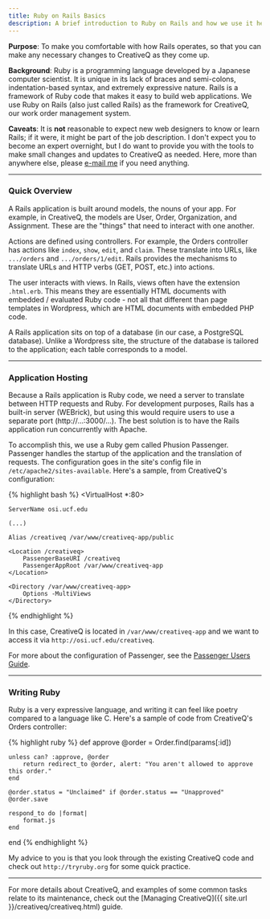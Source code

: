 ```yaml
---
title: Ruby on Rails Basics
description: A brief introduction to Ruby on Rails and how we use it here at OSI.
---
```


**Purpose**: To make you comfortable with how Rails operates, so that you can make any necessary changes to CreativeQ as they come up.

**Background**: Ruby is a programming language developed by a Japanese computer scientist. It is unique in its lack of braces and semi-colons, indentation-based syntax, and extremely expressive nature. Rails is a framework of Ruby code that makes it easy to build web applications. We use Ruby on Rails (also just called Rails) as the framework for CreativeQ, our work order management system.

**Caveats**: It is **not** reasonable to expect new web designers to know or learn Rails; if it were, it might be part of the job description. I don't expect you to become an expert overnight, but I do want to provide you with the tools to make small changes and updates to CreativeQ as needed. Here, more than anywhere else, please [e-mail me](mailto:web@aj-foster.com) if you need anything.

---

### Quick Overview

A Rails application is built around models, the nouns of your app. For example, in CreativeQ, the models are User, Order, Organization, and Assignment. These are the "things" that need to interact with one another.

Actions are defined using controllers. For example, the Orders controller has actions like `index`, `show`, `edit`, and `claim`. These translate into URLs, like `.../orders` and `.../orders/1/edit`. Rails provides the mechanisms to translate URLs and HTTP verbs (GET, POST, etc.) into actions.

The user interacts with views. In Rails, views often have the extension `.html.erb`. This means they are essentially HTML documents with embedded / evaluated Ruby code - not all that different than page templates in Wordpress, which are HTML documents with embedded PHP code.

A Rails application sits on top of a database (in our case, a PostgreSQL database). Unlike a Wordpress site, the structure of the database is tailored to the application; each table corresponds to a model.

---

### Application Hosting

Because a Rails application is Ruby code, we need a server to translate between HTTP requests and Ruby. For development purposes, Rails has a built-in server (WEBrick), but using this would require users to use a separate port (http://...:3000/...). The best solution is to have the Rails application run concurrently with Apache.

To accomplish this, we use a Ruby gem called Phusion Passenger. Passenger handles the startup of the application and the translation of requests. The configuration goes in the site's config file in `/etc/apache2/sites-available`. Here's a sample, from CreativeQ's configuration:

{% highlight bash %}
<VirtualHost *:80>

    ServerName osi.ucf.edu

    (...)

    Alias /creativeq /var/www/creativeq-app/public

    <Location /creativeq>
        PassengerBaseURI /creativeq
        PassengerAppRoot /var/www/creativeq-app
    </Location>

    <Directory /var/www/creativeq-app>
        Options -MultiViews
    </Directory>

</VirtualHost>
{% endhighlight %}

In this case, CreativeQ is located in `/var/www/creativeq-app` and we want to access it via `http://osi.ucf.edu/creativeq`.

For more about the configuration of Passenger, see the [Passenger Users Guide](https://www.phusionpassenger.com/documentation/Users%20guide%20Apache.html).

---

### Writing Ruby

Ruby is a very expressive language, and writing it can feel like poetry compared to a language like C. Here's a sample of code from CreativeQ's Orders controller:

{% highlight ruby %}
def approve
    @order = Order.find(params[:id])

    unless can? :approve, @order
        return redirect_to @order, alert: "You aren't allowed to approve this order."
    end

    @order.status = "Unclaimed" if @order.status == "Unapproved"
    @order.save
    
    respond_to do |format|
        format.js
    end
end
{% endhighlight %}

My advice to you is that you look through the existing CreativeQ code and check out `http://tryruby.org` for some quick practice.

---

For more details about CreativeQ, and examples of some common tasks relate to its maintenance, check out the [Managing CreativeQ]({{ site.url }}/creativeq/creativeq.html) guide.